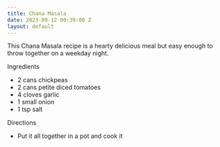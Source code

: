 ```yaml
---
title: Chana Masala
date: 2023-09-12 00:39:00 Z
layout: default
---
```


This Chana Masala recipe is a hearty delicious meal but easy enough to throw together on a weekday night.

Ingredients
- 2 cans chickpeas
- 2 cans petite diced tomatoes
- 4 cloves garlic
- 1 small onion
- 1 tsp salt

Directions
- Put it all together in a pot and cook it